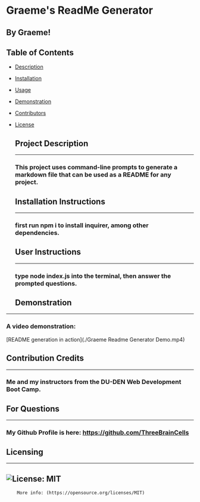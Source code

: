 # Graeme's ReadMe Generator
  ## By Graeme!

  ## Table of Contents
- [Description](#description)
- [Installation](#installation)
- [Usage](#usage)
- [Demonstration](#demonstration)
- [Contributors](#contributors)
- [License](#license)

  <a id="description"></a>
  ## Project Description
  ---------------------------------
  ### This project uses command-line prompts to generate a markdown file that can be used as a README for any project.

  <a id="installation"></a>
  ## Installation Instructions
  -----------------
  ### first run npm i to install inquirer, among other dependencies.

  <a id="usage"></a>
  ## User Instructions
  -----------------
  ### type node index.js into the terminal, then answer the prompted questions.

  <a id="demonstration"></a>
  ## Demonstration
-----------------------------------
  ### A video demonstration:
  [README generation in action](./Graeme Readme Generator Demo.mp4)

  <a id="contributors"></a>
  ## Contribution Credits
  -----------------------
  ### Me and my instructors from the DU-DEN Web Development Boot Camp.

  <a id="questions"></a>
  ## For Questions
---------------------------------
  ### My Github Profile is here: https://github.com/ThreeBrainCells
  
  <a id="license"></a>
  ## Licensing
  ----------------------------
  ## ![License: MIT](https://img.shields.io/badge/License-MIT-yellow.svg)
        More info: (https://opensource.org/licenses/MIT)
